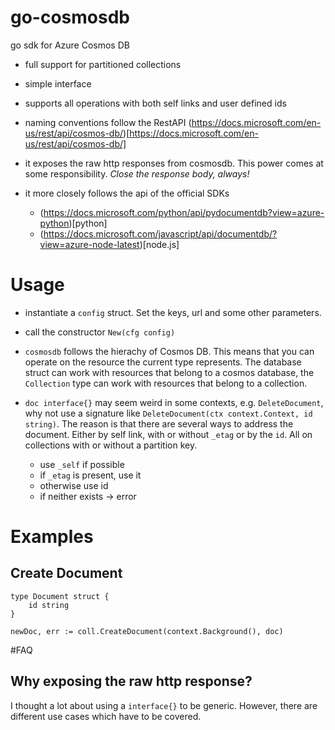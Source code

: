 # go-cosmosdb
go sdk for Azure Cosmos DB

* full support for partitioned collections
* simple interface
* supports all operations with both self links and user defined ids
* naming conventions follow the RestAPI (https://docs.microsoft.com/en-us/rest/api/cosmos-db/)[https://docs.microsoft.com/en-us/rest/api/cosmos-db/]
* it exposes the raw http responses from cosmosdb. This power comes at some
  responsibility. _Close the response body, always!_

* it more closely follows the api of the official SDKs
    * (https://docs.microsoft.com/python/api/pydocumentdb?view=azure-python)[python]
    * (https://docs.microsoft.com/javascript/api/documentdb/?view=azure-node-latest)[node.js]

# Usage

* instantiate a `config` struct. Set the keys, url and some other parameters.
* call the constructor `New(cfg config)`

* `cosmosdb` follows the hierachy of Cosmos DB. This means that you can operate
  on the resource the current type represents. The database struct can work with
  resources that belong to a cosmos database, the `Collection` type can work with
  resources that belong to a collection.
* `doc interface{}` may seem weird in some contexts, e.g. `DeleteDocument`, why
  not use a signature like `DeleteDocument(ctx context.Context, id string)`. The
  reason is that there are several ways to address the document. Either by self
  link, with or without `_etag` or by the `id`. All on collections with or without
  a partition key.
    * use `_self` if possible
    * if `_etag` is present, use it
    * otherwise use id
    * if neither exists -> error


# Examples

## Create Document

```
type Document struct {
    id string
}

newDoc, err := coll.CreateDocument(context.Background(), doc)
```


#FAQ

## Why exposing the raw http response?
I thought a lot about using a `interface{}` to be generic. However, there are
different use cases which have to be covered.
